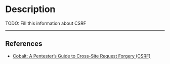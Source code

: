 # Description

TODO: Fill this information about CSRF

---
## References

- [Cobalt: A Pentester’s Guide to Cross-Site Request Forgery (CSRF)](https://www.cobalt.io/blog/a-pentesters-guide-to-cross-site-request-forgery-csrf)